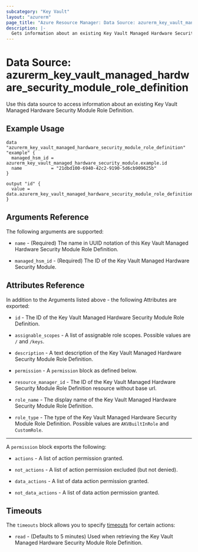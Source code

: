 ```yaml
---
subcategory: "Key Vault"
layout: "azurerm"
page_title: "Azure Resource Manager: Data Source: azurerm_key_vault_managed_hardware_security_module_role_definition"
description: |-
  Gets information about an existing Key Vault Managed Hardware Security Module Role Definition.
---
```


# Data Source: azurerm_key_vault_managed_hardware_security_module_role_definition

Use this data source to access information about an existing Key Vault Managed Hardware Security Module Role Definition.

## Example Usage

```hcl
data "azurerm_key_vault_managed_hardware_security_module_role_definition" "example" {
  managed_hsm_id = azurerm_key_vault_managed_hardware_security_module.example.id
  name           = "21dbd100-6940-42c2-9190-5d6cb909625b"
}

output "id" {
  value = data.azurerm_key_vault_managed_hardware_security_module_role_definition.example.resource_manager_id
}
```

## Arguments Reference

The following arguments are supported:

* `name` - (Required) The name in UUID notation of this Key Vault Managed Hardware Security Module Role Definition.

* `managed_hsm_id` - (Required) The ID of the Key Vault Managed Hardware Security Module.

## Attributes Reference

In addition to the Arguments listed above - the following Attributes are exported: 

* `id` - The ID of the Key Vault Managed Hardware Security Module Role Definition.

* `assignable_scopes` - A list of assignable role scopes. Possible values are `/` and `/keys`.

* `description` - A text description of the Key Vault Managed Hardware Security Module Role Definition.

* `permission` - A `permission` block as defined below.

* `resource_manager_id` - The ID of the Key Vault Managed Hardware Security Module Role Definition resource without base url.

* `role_name` - The display name of the Key Vault Managed Hardware Security Module Role Definition.

* `role_type` - The type of the Key Vault Managed Hardware Security Module Role Definition. Possible values are `AKVBuiltInRole` and `CustomRole`.

---

A `permission` block exports the following:

* `actions` - A list of action permission granted.

* `not_actions` - A list of action permission excluded (but not denied).

* `data_actions` - A list of data action permission granted.

* `not_data_actions` - A list of data action permission granted.

## Timeouts

The `timeouts` block allows you to specify [timeouts](https://developer.hashicorp.com/terraform/language/resources/configure#define-operation-timeouts) for certain actions:

* `read` - (Defaults to 5 minutes) Used when retrieving the Key Vault Managed Hardware Security Module Role Definition.
